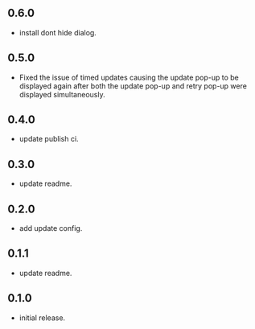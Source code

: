## 0.6.0

* install dont hide dialog.

## 0.5.0

* Fixed the issue of timed updates causing the update pop-up to be displayed again after both the update pop-up and retry pop-up were displayed simultaneously.

## 0.4.0

* update publish ci.

## 0.3.0

* update readme.

## 0.2.0

* add update config.

## 0.1.1

* update readme.

## 0.1.0

* initial release.
